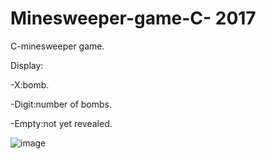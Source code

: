 # Minesweeper-game-C- 2017
C-minesweeper game.

Display:

-X:bomb.

-Digit:number of bombs.

-Empty:not yet revealed.


![image](https://user-images.githubusercontent.com/48412341/109085061-a1584c80-7711-11eb-8333-946e901f456a.png)
